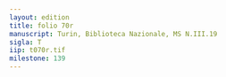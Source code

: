 ```yaml
---
layout: edition
title: folio 70r
manuscript: Turin, Biblioteca Nazionale, MS N.III.19
sigla: T
iip: t070r.tif
milestone: 139
---
```

